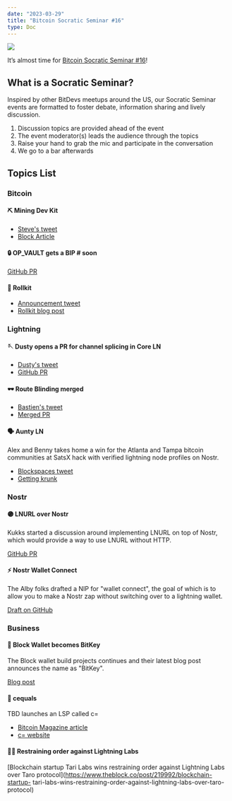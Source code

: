 ```yaml
---
date: "2023-03-29"
title: "Bitcoin Socratic Seminar #16"
type: Doc
---
```


![](https://atlantabitdevs.org/content/uploads/2023/03/ATLBitDevs_2023-03-29_socratic-1568x882.jpg)

It’s almost time for [Bitcoin Socratic Seminar
#16](https://www.meetup.com/atlantabitdevs/events/292080080/)!

## What is a Socratic Seminar?

Inspired by other BitDevs meetups around the US, our Socratic Seminar events
are formatted to foster debate, information sharing and lively discussion.

  1. Discussion topics are provided ahead of the event
  2. The event moderator(s) leads the audience through the topics
  3. Raise your hand to grab the mic and participate in the conversation
  4. We go to a bar afterwards

## Topics List

### Bitcoin

#### ⛏ Mining Dev Kit

  * [Steve's tweet](https://twitter.com/moneyball/status/1633175236203147264)
  * [Block Article](https://www.mining.build/the-mining-development-kit-unlocking-innovation-in-bitcoin-mining/)

#### 🔒 OP_VAULT gets a BIP # soon

[GitHub PR](https://github.com/bitcoin/bips/pull/1421)

#### 🧻 Rollkit

  * [Announcement tweet](https://twitter.com/rollkitdev/status/1632438374513676288?s=46&t=JE0Wv8DiW65PYc9J6aX9IA)
  * [Rollkit blog post](https://rollkit.dev/blog/sovereign-rollups-on-bitcoin/)

### Lightning

#### 🪡 Dusty opens a PR for channel splicing in Core LN

  * [Dusty's tweet](https://twitter.com/dusty_daemon/status/1633281654079868929)
  * [GitHub PR](https://github.com/ElementsProject/lightning/pull/5675)

#### 🕶 Route Blinding merged

  * [Bastien's tweet](https://twitter.com/realtbast/status/1640606307924291585)
  * [Merged PR](https://github.com/lightning/bolts/pull/765)

#### 🗣 Aunty LN

Alex and Benny takes home a win for the Atlanta and Tampa bitcoin communities
at SatsX hack with verified lightning node profiles on Nostr.

  * [Blockspaces tweet](https://twitter.com/BlockSpaces_io/status/1637642107048402944)
  * [Getting krunk](https://twitter.com/PlebLab/status/1637628536260292608)

### Nostr

#### 🟣 LNURL over Nostr

Kukks started a discussion around implementing LNURL on top of Nostr, which
would provide a way to use LNURL without HTTP.

[GitHub PR](https://github.com/lnurl/luds/pull/203)

#### ⚡️ Nostr Wallet Connect

The Alby folks drafted a NIP for "wallet connect", the goal of which is to
allow you to make a Nostr zap without switching over to a lightning wallet.

[Draft on GitHub](https://github.com/getAlby/nips/blob/master/47.md)

### Business

#### 🔑 Block Wallet becomes BitKey

The Block wallet build projects continues and their latest blog post announces
the name as "BitKey".

[Blog post](https://bitkey.build/you-can-call-us-bitkey/)

#### 🟰 cequals

TBD launches an LSP called c=

  * [Bitcoin Magazine article](https://bitcoinmagazine.com/business/tbd-announces-new-bitcoin-lightning-service-provider-c)
  * [c= website](https://cequals.xyz/)

#### 👩‍⚖️ Restraining order against Lightning Labs

[Blockchain startup Tari Labs wins restraining order against Lightning Labs
over Taro protocol](https://www.theblock.co/post/219992/blockchain-startup-
tari-labs-wins-restraining-order-against-lightning-labs-over-taro-protocol)